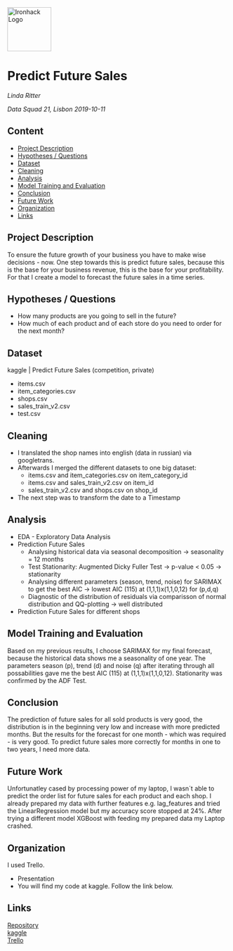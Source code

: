 <img src="https://bit.ly/2VnXWr2" alt="Ironhack Logo" width="100"/>

# Predict Future Sales
*Linda Ritter*

*Data Squad 21, Lisbon 2019-10-11*

## Content
- [Project Description](#project-description)
- [Hypotheses / Questions](#hypotheses-questions)
- [Dataset](#dataset)
- [Cleaning](#cleaning)
- [Analysis](#analysis)
- [Model Training and Evaluation](#model-training-and-evaluation)
- [Conclusion](#conclusion)
- [Future Work](#future-work)
- [Organization](#organization)
- [Links](#links)

## Project Description
To ensure the future growth of your business you have to make wise decisions - now. One step towards this is predict future sales, because this is the base for your business revenue, this is the base for your profitability. For that I create a model to forecast the future sales in a time series.

## Hypotheses / Questions
* How many products are you going to sell in the future?
* How much of each product and of each store do you need to order for the next month?


## Dataset
kaggle | Predict Future Sales (competition, private)
 - items.csv
 - item_categories.csv
 - shops.csv
 - sales_train_v2.csv
 - test.csv

## Cleaning
* I translated the shop names into english (data in russian) via googletrans. 
* Afterwards I merged the different datasets to one big dataset: 
  - items.csv and item_categories.csv on item_category_id
  - items.csv and sales_train_v2.csv on item_id
  - sales_train_v2.csv and shops.csv on shop_id
* The next step was to transform the date to a Timestamp

## Analysis
* EDA - Exploratory Data Analysis
* Prediction Future Sales
  - Analysing historical data via seasonal decomposition -> seasonality = 12 months
  - Test Stationarity: Augmented Dicky Fuller Test -> p-value < 0.05 -> stationarity
  - Analysing different parameters (season, trend, noise) for SARIMAX to get the best AIC -> lowest AIC (115) at (1,1,1)x(1,1,0,12) for (p,d,q)
  - Diagnostic of the distribution of residuals via comparisson of normal distribution and QQ-plotting -> well distributed
* Prediction Future Sales for different shops

## Model Training and Evaluation
Based on my previous results, I choose SARIMAX for my final forecast, because the historical data shows me a seasonality of one year. The parameters season (p), trend (d) and noise (q) after iterating through all possabilities gave me the best AIC (115) at (1,1,1)x(1,1,0,12). Stationarity was confirmed by the ADF Test.

## Conclusion
The prediction of future sales for all sold products is very good, the distribution is in the beginning very low and increase with more predicted months. But the results for the forecast for one month - which was required - is very good. To predict future sales more correctly for months in one to two years, I need more data. 

## Future Work
Unfortunatley cased by processing power of my laptop, I wasn´t able to predict the order list for future sales for each product and each shop. I already prepared my data with further features e.g. lag_features and tried the LinearRegression model but my accuracy score stopped at 24%. After trying a different model XGBoost with feeding my prepared data my Laptop crashed.

## Organization
I used Trello.

* Presentation 
* You will find my code at kaggle. Follow the link below.

## Links
[Repository](https://github.com/LindaRit/final-project/edit/master/your-project/)  
[kaggle](https://slides.com/)  
[Trello](https://trello.com/b/U8szviml/final-project)  
